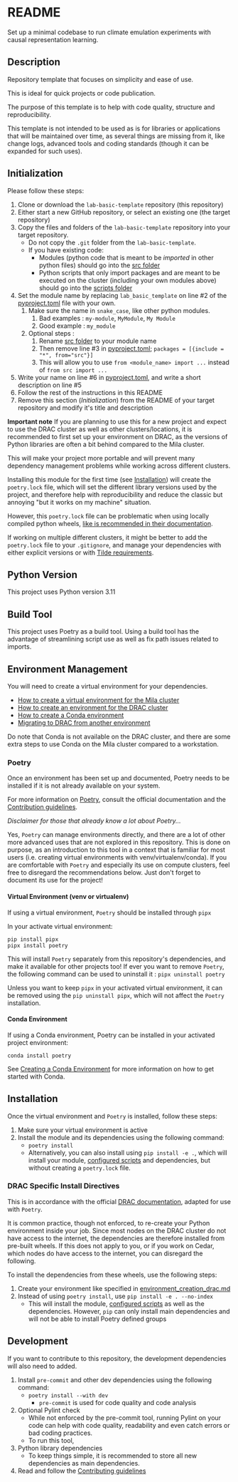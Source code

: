 # README

Set up a minimal codebase to run climate emulation experiments with causal representation learning.

## Description

Repository template that focuses on simplicity and ease of use. 

This is ideal for quick projects or code publication.

The purpose of this template is to help with code quality, structure and 
reproducibility.

This template is not intended to be used as is for libraries or applications that will
be maintained over time, as several things are missing from it, like change logs, 
advanced tools and coding standards (though it can be expanded for such uses).

## Initialization

Please follow these steps:

1. Clone or download the `lab-basic-template` repository (this repository)
2. Either start a new GitHub repository, or select an existing one (the target repository)
3. Copy the files and folders of the `lab-basic-template` repository into your target repository.
   * Do not copy the `.git` folder from the `lab-basic-template`.
   * If you have existing code:
     * Modules (python code that is meant to be _imported_ in other python files) should go into the [src folder](src)
     * Python scripts that only import packages and are meant to be executed on the cluster 
       (including your own modules above) should go into the [scripts folder](scripts)
4. Set the module name by replacing `lab_basic_template` on line #2 of the [pyproject.toml](pyproject.toml) file with 
   your own.
   1. Make sure the name in `snake_case`, like other python modules.
      1. Bad examples : `my-module`, `MyModule`, `My Module`
      2. Good example : `my_module`
   2. Optional steps :
      1. Rename [src folder](src) to your module name
      2. Then remove line #3 in [pyproject.toml](pyproject.toml); `packages = [{include = "*", from="src"}]`
      3. This will allow you to use `from <module_name> import ...` instead of `from src import ...` 
5. Write your name on line #6 in [pyproject.toml](pyproject.toml), and write a short description on line #5
6. Follow the rest of the instructions in this README
7. Remove this section (_Initialization_) from the README of your target repository and modify it's title 
   and description

**Important note**
If you are planning to use this for a new project and expect to use the DRAC cluster 
as well as other clusters/locations, it is recommended to first set up your environment 
on DRAC, as the versions of Python libraries are often a bit behind compared to the Mila 
cluster.

This will make your project more portable and will prevent many dependency management 
problems while working across different clusters.

Installing this module for the first time (see [Installation](#installation)) 
will create the `poetry.lock` file, which will set the different library versions used 
by the project, and therefore help with reproducibility and reduce the classic but 
annoying "but it works on my machine" situation.

However, this `poetry.lock` file can be problematic when using locally compiled python 
wheels, [like is recommended in their documentation](#drac-specific-install-directives).

If working on multiple different clusters, it might be better to add the `poetry.lock` 
file to your `.gitignore`, and manage your dependencies with either explicit versions or 
with [Tilde requirements](https://python-poetry.org/docs/dependency-specification/#tilde-requirements).
 
## Python Version

This project uses Python version 3.11

## Build Tool

This project uses Poetry as a build tool. Using a build tool has the advantage of 
streamlining script use as well as fix path issues related to imports.

## Environment Management

You will need to create a virtual environment for your dependencies.

* [How to create a virtual environment for the Mila cluster](docs/environment_creation_mila.md)
* [How to create an environment for the DRAC cluster](docs/environment_creation_drac.md)
* [How to create a Conda environment](docs/conda_environment_creation.md)
* [Migrating to DRAC from another environment](docs/migrating_to_drac.md)

Do note that Conda is not available on the DRAC cluster, and there are some extra steps
to use Conda on the Mila cluster compared to a workstation.

### Poetry

Once an environment has been set up and documented, Poetry needs to be installed if it 
is not already available on your system.

For more information on [Poetry](https://python-poetry.org/docs/), 
consult the official documentation and the [Contribution guidelines](CONTRIBUTING.md).

*Disclaimer for those that already know a lot about Poetry...*

Yes, `Poetry` can manage environments directly, and there are a lot of other more advanced 
uses that are not explored in this repository. This is done on purpose, as an introduction 
to this tool in a context that is familiar for most users (i.e. creating virtual environments
with venv/virtualenv/conda). If you are comfortable with `Poetry` and especially its use 
on compute clusters, feel free to disregard the recommendations below. Just don't forget 
to document its use for the project!

#### Virtual Environment (venv or virtualenv)

If using a virtual environment, `Poetry` should be installed through `pipx`

In your activate virtual environment:

```
pip install pipx
pipx install poetry
```

This will install `Poetry` separately from this repository's dependencies, and make it 
available for other projects too! If ever you want to remove `Poetry`, the following 
command can be used to uninstall it : `pipx uninstall poetry`

Unless you want to keep `pipx` in your activated virtual environment, it can be removed 
using the `pip uninstall pipx`, which will not affect the `Poetry` installation.

#### Conda Environment

If using a Conda environment, Poetry can be installed in your activated project environment:

```
conda install poetry
```

See [Creating a Conda Environment](docs/conda_environment_creation.md) for more 
information on how to get started with Conda.

## Installation

Once the virtual environment and `Poetry` is installed, follow these steps:

1. Make sure your virtual environment is active
2. Install the module and its dependencies using the following command:
    * `poetry install`
    * Alternatively, you can also install using `pip install -e .`, which will install 
      your module, [configured scripts](https://python-poetry.org/docs/pyproject#scripts) 
      and dependencies, but without creating a `poetry.lock` file.

### DRAC Specific Install Directives

This is in accordance with the official [DRAC documentation](https://docs.alliancecan.ca/wiki/Python#Creating_and_using_a_virtual_environment), 
adapted for use with `Poetry`.

It is common practice, though not enforced, to re-create your Python environment inside 
your job. Since most nodes on the DRAC cluster do not have access to the internet, the 
dependencies are therefore installed from pre-built wheels. If this does not apply to 
you, or if you work on Cedar, which nodes do have access to the internet, you can 
disregard the following.

To install the dependencies from these wheels, use the following steps:

1. Create your environment like specified in [environment_creation_drac.md](docs/environment_creation_drac.md)
2. Instead of using `poetry install`, use `pip install -e . --no-index`
   * This will install the module, [configured scripts](https://python-poetry.org/docs/pyproject#scripts) 
     as well as the dependencies. However, `pip` can only install main dependencies and 
     will not be able to install Poetry defined groups

## Development

If you want to contribute to this repository, the development dependencies will also need to added.

1. Install `pre-commit` and other dev dependencies using the following command:
   * `poetry install --with dev`
     * `pre-commit` is used for code quality and code analysis
2. Optional Pylint check
   * While not enforced by the pre-commit tool, running Pylint on your code can help
     with code quality, readability and even catch errors or bad coding practices.
   * To run this tool, 
3. Python library dependencies
   * To keep things simple, it is recommended to store all new dependencies as main dependencies. 
4. Read and follow the [Contributing guidelines](CONTRIBUTING.md)


